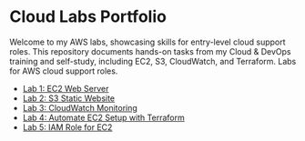 # Cloud Labs Portfolio
Welcome to my AWS labs, showcasing skills for entry-level cloud support roles. This repository documents hands-on tasks from my Cloud & DevOps training and self-study, including EC2, S3, CloudWatch, and Terraform.
Labs for AWS cloud support roles.
- [Lab 1: EC2 Web Server](lab1-ec2/ec2-web-server.md)
- [Lab 2: S3 Static Website](lab2-s3/s3-static-website.md)
- [Lab 3: CloudWatch Monitoring](lab3-cloudwatch/cloudwatch-monitoring.md)
- [Lab 4: Automate EC2 Setup with Terraform](lab4-terraform/terraform-ec2.md)
- [Lab 5: IAM Role for EC2](lab5-iam/iam-role.md)
